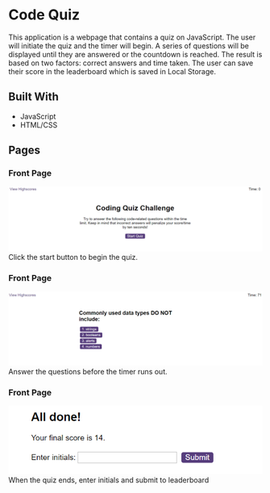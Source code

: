# Code Quiz

This application is a webpage that contains a quiz on JavaScript. The user will initiate the quiz and the timer will begin. A series of questions will be displayed until they are answered or the countdown is reached. The result is based on two factors: correct answers and time taken. The user can save their score in the leaderboard which is saved in Local Storage.

## Built With

* JavaScript
* HTML/CSS

## Pages

### Front Page
![Screenshot](frontpage.PNG)
Click the start button to begin the quiz.


### Front Page
![Screenshot](questions.PNG)
Answer the questions before the timer runs out.


### Front Page
![Screenshot](end.PNG)
When the quiz ends, enter initials and submit to leaderboard